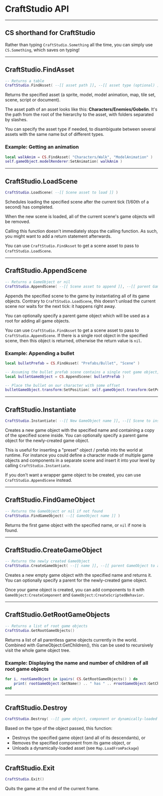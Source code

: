 # CraftStudio API

----
## CS shorthand for CraftStudio

Rather than typing ```CraftStudio.Something``` all the time, you can simply use ```CS.Something```, which saves on typing!

----
## CraftStudio.FindAsset
```lua
-- Returns a table
CraftStudio.FindAsset( --[[ asset path ]], --[[ asset type (optional) ]] )
```

Returns the specified asset (a sprite, model, model animation, map, tile set, scene, script or document).

The asset path of an asset looks like this: **Characters/Enemies/Gobelin**. It's the path from the root of the hierarchy to the asset, with folders separated by slashes.

You can specify the asset type if needed, to disambiguate between several assets with the same name but of different types.

### Example: **Getting an animation**
```lua
local walkAnim = CS.FindAsset( "Characters/Walk", "ModelAnimation" )
self.gameObject.modelRenderer:SetAnimation( walkAnim )
```

----
## CraftStudio.LoadScene
```lua
CraftStudio.LoadScene( --[[ Scene asset to load ]] )
```

Schedules loading the specified scene after the current tick (1/60th of a second) has completed.

When the new scene is loaded, all of the current scene's game objects will be removed.

Calling this function doesn't immediately stops the calling function. As such, you might want to add a return statement afterwards.

You can use ```CraftStudio.FindAsset``` to get a scene asset to pass to ```CraftStudio.LoadScene```.

----
## CraftStudio.AppendScene
```lua
-- Returns a GameObject or nil
CraftStudio.AppendScene( --[[ Scene asset to append ]], --[[ parent GameObject to attach to (optional) ]] )
```

Appends the specified scene to the game by instantiating all of its game objects. Contrary to ```CraftStudio.LoadScene```, this doesn't unload the current scene nor waits for the next tick: it happens right away.

You can optionally specify a parent game object which will be used as a root for adding all game objects.

You can use ```CraftStudio.FindAsset``` to get a scene asset to pass to ```CraftStudio.AppendScene```. If there is a single root object in the specified scene, then this object is returned, otherwise the return value is ```nil```.

### Example: **Appending a bullet**

```lua
local bulletPrefab = CS.FindAsset( "Prefabs/Bullet", "Scene" )

-- Assuming the bullet prefab scene contains a single root game object, it is returned for us to use
local bulletGameObject = CS.AppendScene( bulletPrefab )

-- Place the bullet on our character with some offset
bulletGameObject.transform:SetPosition( self.gameObject.transform:GetPosition() + Vector3:New(1,0,1) )
```

----
## CraftStudio.Instantiate
```lua
CraftStudio.Instantiate( --[[ New GameObject name ]], --[[ Scene to instantiate ]], --[[ parent GameObject to attach to (optional) ]] )
```

Creates a new game object with the specified name and containing a copy of the specified scene inside. You can optionally specify a parent game object for the newly-created game object.

This is useful for inserting a "preset" object / prefab into the world at runtime. For instance you could define a character made of multiple game objects and components in a separate scene and insert it into your level by calling ```CraftStudio.Instantiate```.

If you don't want a wrapper game object to be created, you can use ```CraftStudio.AppendScene``` instead.

----
## CraftStudio.FindGameObject
```lua
-- Returns the GameObject or nil if not found
CraftStudio.FindGameObject( --[[ GameObject name ]] )
```

Returns the first game object with the specified name, or ```nil``` if none is found.

----
## CraftStudio.CreateGameObject
```lua
-- Returns the newly created GameObject
CraftStudio.CreateGameObject( --[[ name ]], --[[ parent GameObject to attach to ]] )
```

Creates a new empty game object with the specified name and returns it. You can optionally specify a parent for the newly-created game object.

Once your game object is created, you can add components to it with ```GameObject:CreateComponent``` and ```GameObject:CreateScriptedBehavior```.

----
## CraftStudio.GetRootGameObjects
```lua
-- Returns a list of root game objects
CraftStudio.GetRootGameObjects()
```

Returns a list of all parentless game objects currently in the world. Combined with GameObject:GetChildren(), this can be used to recursively visit the whole game object tree.

### Example: **Displaying the name and number of children of all root game objects**

```lua
for i, rootGameObject in ipairs( CS.GetRootGameObjects() ) do
    print( rootGameObject:GetName() .. " has " .. #rootGameObject:GetChildren() .. " children" )
end
```

----
## CraftStudio.Destroy
```lua
CraftStudio.Destroy( --[[ game object, component or dynamically-loaded asset ]] )
```

Based on the type of the object passed, this function:

  * Destroys the specified game object (and all of its descendants), or
  * Removes the specified component from its game object, or
  * Unloads a dynamically-loaded asset (see ```Map.LoadFromPackage```)

----
## CraftStudio.Exit
```lua
CraftStudio.Exit()
```

Quits the game at the end of the current frame.